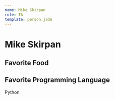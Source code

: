 ```yaml
---
name: Mike Skirpan
role: TA
template: person.jade
---
```


Mike Skirpan
============

## Favorite Food



## Favorite Programming Language

Python